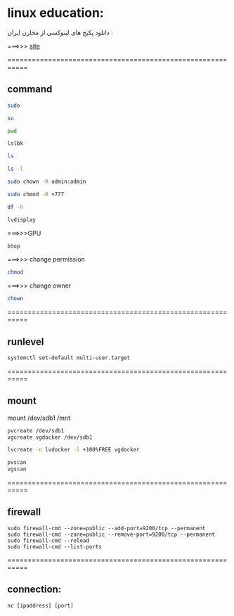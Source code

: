 # linux education:

دانلود پکیج های لینوکسی از مخازن ایران :

===>>> [site](repo.iut.ac.ir)

===========================================================

## command

```bash
sudo
```

```bash
su
```

```bash
pwd
```

```bash
lslbk
```

```bash
ls
```

```bash
ls -l
```

```bash
sudo chown -R admin:admin
```

```bash
sudo chmod -R +777
```

```bash
df -h
```

```bash
lvdisplay
```

===>>>GPU
```bash
btop
```

===>>> change permission
```bash
chmod
```

===>>> change owner
```bash
chown
```

===========================================================

## runlevel

```bash
systemctl set-default multi-user.target
```

===========================================================

## mount

mount /dev/sdb1 /mnt

```bash
pvcreate /dev/sdb1
vgcreate vgdocker /dev/sdb1
```

```bash
lvcreate -n lvdocker -l +100%FREE vgdocker
```

```bash
pvscan
vgscan
```

===========================================================

## firewall

```
sudo firewall-cmd --zone=public --add-port=9200/tcp --permanent
sudo firewall-cmd --zone=public --remove-port=9200/tcp --permanent
sudo firewall-cmd --reload
sudo firewall-cmd --list-ports
```

===========================================================

## connection:

```
nc [ipaddress] [port]
```
